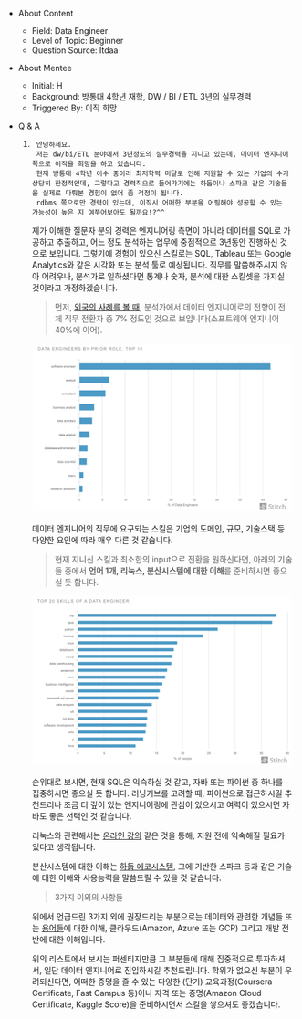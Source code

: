- About Content
    - Field: Data Engineer
    - Level of Topic: Beginner
    - Question Source: Itdaa

- About Mentee 
    - Initial: H
    - Background: 방통대 4학년 재학, DW / BI / ETL 3년의 실무경력
    - Triggered By: 이직 희망

- Q & A
    1. ``` 
        안녕하세요.
        저는 dw/bi/ETL 분야에서 3년정도의 실무경력을 지니고 있는데, 데이터 엔지니어 쪽으로 이직을 희망을 하고 있습니다.
        현재 방통대 4학년 이수 중이라 최저학력 미달로 인해 지원할 수 있는 기업의 수가 상당히 한정적인데, 그렇다고 경력직으로 들어가기에는 하둡이나 스파크 같은 기술들을 실제로 다뤄본 경험이 없어 좀 걱정이 됩니다.
        rdbms 쪽으로만 경력이 있는데, 이직시 어떠한 부분을 어필해야 성공할 수 있는 가능성이 높은 지 여쭈어보아도 될까요!?^^
        ```

        제가 이해한 질문자 분의 경력은 엔지니어링 측면이 아니라 데이터를 SQL로 가공하고 추출하고, 어느 정도 분석하는 업무에 중점적으로 3년동안 진행하신 것으로 보입니다.
        그렇기에 경험이 있으신 스킬로는 SQL, Tableau 또는 Google Analytics와 같은 시각화 또는 분석 툴로 예상됩니다. 직무를 말씀해주시지 않아 어려우나, 분석가로 일하셨다면
        통계나 숫자, 분석에 대한 스킬셋을 가지실 것이라고 가정하겠습니다.

        > 먼저, [외국의 사례를 볼 때](https://www.stitchdata.com/resources/the-state-of-data-engineering/?thanks=true), 분석가에서 데이터 엔지니어로의 전향이 전체 직무 전환자 중 7% 정도인 것으로 보입니다(소프트웨어 엔지니어 40%에 이어).

        ![DE의 전 직무 순위](/assets/191019/1.png)
        
        데이터 엔지니어의 직무에 요구되는 스킬은 기업의 도메인, 규모, 기술스택 등 다양한 요인에 따라 매우 다른 것 같습니다. 
        

        > 현재 지니신 스킬과 최소한의 input으로 전환을 원하신다면, 아래의 기술들 중에서 **언어 1개, 리눅스, 분산시스템에 대한 이해**를 준비하시면 좋으실 듯 합니다. 

        ![DE들이 가진 스킬](/assets/191019/2.png)

        순위대로 보시면, 현재 SQL은 익숙하실 것 같고, 자바 또는 파이썬 중 하나를 집중하시면 좋으실 듯 합니다. 러닝커브를 고려할 때, 파이썬으로 접근하시길 추천드리나 조금 더 깊이 있는 엔지니어링에 관심이 있으시고 여력이 있으시면 자바도 좋은 선택인 것 같습니다.

        리눅스와 관련해서는 [온라인 강의](https://www.youtube.com/watch?v=o_E9Wo97SHk&list=PLVsNizTWUw7EoFNBhIdVFp9eT6P22hU1o) 같은 것을 통해, 지원 전에 익숙해질 필요가 있다고 생각됩니다. 

        분산시스템에 대한 이해는 [하둡 에코시스템](http://www.hanbit.co.kr/store/books/look.php?p_code=B6473892834), 그에 기반한 스파크 등과 같은 기술에 대한 이해와 사용능력을 말씀드릴 수 있을 것 같습니다.

        > 3가지 이외의 사항들

        위에서 언급드린 3가지 외에 권장드리는 부분으로는 데이터와 관련한 개념들 또는 [용어들](https://www.whizlabs.com/blog/big-data-terms/)에 대한 이해, 클라우드(Amazon, Azure 또는 GCP) 그리고 개발 전반에 대한 이해입니다.

        위의 리스트에서 보시는 퍼센티지만큼 그 부분들에 대해 집중적으로 투자하셔서, 일단 데이터 엔지니어로 진입하시길 추천드립니다. 학위가 없으신 부분이 우려되신다면, 어떠한 증명을 줄 수 있는 다양한 (단기) 교육과정(Coursera Certificate, Fast Campus 등)이나 자격 또는 증명(Amazon Cloud Certificate, Kaggle Score)을 준비하시면서 스킬을 쌓으셔도 좋겠습니다.
        

